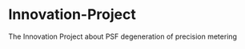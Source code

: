 Innovation-Project
==================

The Innovation Project about  PSF degeneration of precision metering